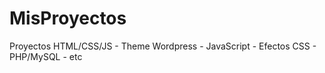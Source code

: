 # MisProyectos

Proyectos HTML/CSS/JS - Theme Wordpress - JavaScript - Efectos CSS - PHP/MySQL - etc 

